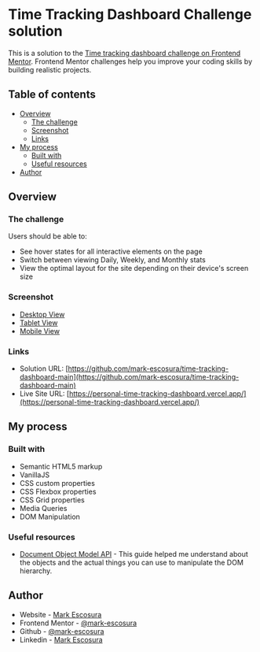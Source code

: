 # Time Tracking Dashboard Challenge solution

This is a solution to the [Time tracking dashboard challenge on Frontend Mentor](https://www.frontendmentor.io/challenges/time-tracking-dashboard-UIQ7167Jw). Frontend Mentor challenges help you improve your coding skills by building realistic projects.

## Table of contents

- [Overview](#overview)
  - [The challenge](#the-challenge)
  - [Screenshot](#screenshot)
  - [Links](#links)
- [My process](#my-process)
  - [Built with](#built-with)
  - [Useful resources](#useful-resources)
- [Author](#author)

## Overview

### The challenge

Users should be able to:

- See hover states for all interactive elements on the page
- Switch between viewing Daily, Weekly, and Monthly stats
- View the optimal layout for the site depending on their device's screen size

### Screenshot

- [Desktop View](./design/desktop-view.png) <br>
- [Tablet View](./design/tablet-view.png) <br>
- [Mobile View](./design/mobile-view.png)

### Links

- Solution URL: [https://github.com/mark-escosura/time-tracking-dashboard-main](https://github.com/mark-escosura/time-tracking-dashboard-main)
- Live Site URL: [https://personal-time-tracking-dashboard.vercel.app/](https://personal-time-tracking-dashboard.vercel.app/)

## My process

### Built with

- Semantic HTML5 markup
- VanillaJS
- CSS custom properties
- CSS Flexbox properties
- CSS Grid properties
- Media Queries
- DOM Manipulation

### Useful resources

- [Document Object Model API](https://developer.mozilla.org/en-US/docs/Web/API/Document_Object_Model) - This guide helped me understand about the objects and the actual things you can use to manipulate the DOM hierarchy.

## Author

- Website - [Mark Escosura](https://mark-escosura-portfolio.vercel.app/)
- Frontend Mentor - [@mark-escosura](https://www.frontendmentor.io/profile/mark-escosura)
- Github - [@mark-escosura](https://www.github.com/mark-escosura)
- Linkedin - [Mark Escosura](https://www.linkedin.com/in/markintech)
